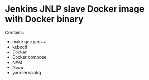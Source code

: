 Jenkins JNLP slave Docker image with Docker binary
==================================================

Contains:
-   make gcc gcc++
-   kubectl
-	Docker
-	Docker compose
-   NVM
-   Node
-   yarn lerna pkg


